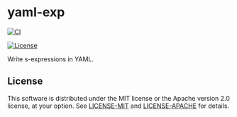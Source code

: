 # yaml-exp

[![CI](https://github.com/eutro/yaml-exp/actions/workflows/ci.yml/badge.svg)](https://github.com/eutro/yaml-exp/actions/workflows/ci.yml)
<!-- 
[![Collection](https://img.shields.io/badge/dynamic/json?color=blueviolet&label=collection&query=%24.collection&url=https%3A%2F%2Fpkgs.racket-lang.org%2Fpkg%2Fyaml-exp.json)](https://pkgs.racket-lang.org/package/yaml-exp)
[![Documentation](https://img.shields.io/badge/docs-published-teal)](https://docs.racket-lang.org/yaml-exp/)
-->
[![License](https://img.shields.io/badge/license-MIT%2FApache--2.0-blue)](#license)

Write s-expressions in YAML. <!-- See the
[documentation](https://docs.racket-lang.org/yaml-exp/). -->

## License

This software is distributed under the MIT license or the Apache
version 2.0 license, at your option. See [LICENSE-MIT](LICENSE-MIT)
and [LICENSE-APACHE](LICENSE-APACHE) for details.
